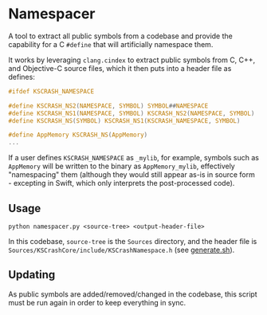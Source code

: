 Namespacer
==========

A tool to extract all public symbols from a codebase and provide the capability for a C `#define` that will artificially namespace them.

It works by leveraging `clang.cindex` to extract public symbols from C, C++, and Objective-C source files, which it then puts into a header file as defines:

```C
#ifdef KSCRASH_NAMESPACE

#define KSCRASH_NS2(NAMESPACE, SYMBOL) SYMBOL##NAMESPACE
#define KSCRASH_NS1(NAMESPACE, SYMBOL) KSCRASH_NS2(NAMESPACE, SYMBOL)
#define KSCRASH_NS(SYMBOL) KSCRASH_NS1(KSCRASH_NAMESPACE, SYMBOL)

#define AppMemory KSCRASH_NS(AppMemory)
...
```

If a user defines `KSCRASH_NAMESPACE` as `_mylib`, for example, symbols such as `AppMemory` will be written to the binary as `AppMemory_mylib`, effectively "namespacing" them (although they would still appear as-is in source form - excepting in Swift, which only interprets the post-processed code).


Usage
-----

    python namespacer.py <source-tree> <output-header-file>

In this codebase, `source-tree` is the `Sources` directory, and the header file is `Sources/KSCrashCore/include/KSCrashNamespace.h` (see [generate.sh](generate.sh)).


Updating
--------

As public symbols are added/removed/changed in the codebase, this script must be run again in order to keep everything in sync.
